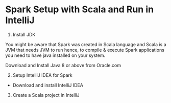 # Spark Setup with Scala and Run in IntelliJ

1. Install JDK

You might be aware that Spark was created in Scala language and Scala is a JVM that needs JVM to run hence, to compile & execute Spark applications you need to have java installed on your system.

Download and Install Java 8 or above from Oracle.com

2. Setup IntelliJ IDEA for Spark

- Download and install IntelliJ IDEA

3. Create a Scala project in IntelliJ


